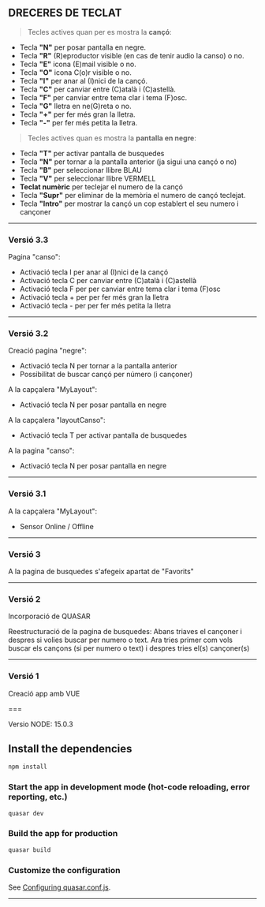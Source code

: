 
## DRECERES DE TECLAT

>Tecles actives quan per es mostra la **cançó**:

- Tecla **"N"** per posar pantalla en negre.
- Tecla **"R"** (R)eproductor visible (en cas de tenir audio la canso) o no.
- Tecla **"E"** icona (E)mail visible o no.
- Tecla **"O"** icona C(o)r visible o no.
- Tecla **"I"** per anar al (I)nici de la cançó.
- Tecla **"C"** per canviar entre (C)atalà i (C)astellà.
- Tecla **"F"** per canviar entre tema clar i tema (F)osc.
- Tecla **"G"** lletra en ne(G)reta o no.
- Tecla **"+"** per fer més gran la lletra.
- Tecla **"-"** per fer més petita la lletra.


>Tecles actives quan es mostra la **pantalla en negre**:

- Tecla **"T"** per activar pantalla de busquedes
- Tecla **"N"** per tornar a la pantalla anterior (ja sigui una cançó o no)
- Tecla **"B"** per seleccionar llibre BLAU
- Tecla **"V"** per seleccionar llibre VERMELL
- **Teclat numèric** per teclejar el numero de la cançó
- Tecla **"Supr"** per eliminar de la memòria el numero de cançó teclejat.
- Tecla **"Intro"** per mostrar la cançó un cop establert el seu numero i cançoner



---
### Versió 3.3

Pagina "canso":

- Activació tecla I per anar al (I)nici de la cançó
- Activació tecla C per canviar entre (C)atalà i (C)astellà
- Activació tecla F per per canviar entre tema clar i tema (F)osc
- Activació tecla + per per fer més gran la lletra
- Activació tecla - per per fer més petita la lletra

---

### Versió 3.2

Creació pagina "negre":

- Activació tecla N per tornar a la pantalla anterior
- Possibilitat de buscar cançó per número (i cançoner)

A la capçalera "MyLayout":

- Activació tecla N per posar pantalla en negre

A la capçalera "layoutCanso":

- Activació tecla T per activar pantalla de busquedes

A la pagina "canso":

- Activació tecla N per posar pantalla en negre

---

### Versió 3.1

A la capçalera "MyLayout":

- Sensor Online / Offline

---

### Versió 3

A la pagina de busquedes s'afegeix apartat de "Favorits"

---

### Versió 2

Incorporació de QUASAR

Reestructuració de la pagina de busquedes:
Abans triaves el cançoner i despres si volies buscar per numero o text.
Ara tries primer com vols buscar els cançons (si per numero o text) i despres tries el(s) cançoner(s)

---

### Versió 1

Creació app amb VUE

===

Versio NODE: 15.0.3

## Install the dependencies

```bash
npm install
```

### Start the app in development mode (hot-code reloading, error reporting, etc.)

```bash
quasar dev
```

### Build the app for production

```bash
quasar build
```

### Customize the configuration

See [Configuring quasar.conf.js](https://quasar.dev/quasar-cli/quasar-conf-js).

---
